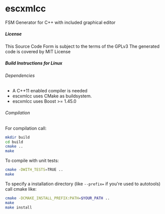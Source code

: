 escxmlcc
========

FSM Generator for C++ with included graphical editor

##### License

This Source Code Form is subject to the terms of the GPLv3
The generated code is covered by MIT License

##### Build Instructions for Linux
###### Dependencies

- A C++11 enabled compiler is needed
- escxmlcc uses CMake as buildsystem.
- escxmlcc uses Boost >= 1.45.0

###### Compilation

For compilation call:

```bash
mkdir build
cd build
cmake ..
make
```

To compile with unit tests:
```bash
cmake -DWITH_TESTS=TRUE ..
make
```

To specify a installation directory (like `--prefix=` if you're used to autotools) call cmake like:
```bash
cmake -DCMAKE_INSTALL_PREFIX:PATH=$YOUR_PATH ..
make
make install
```
